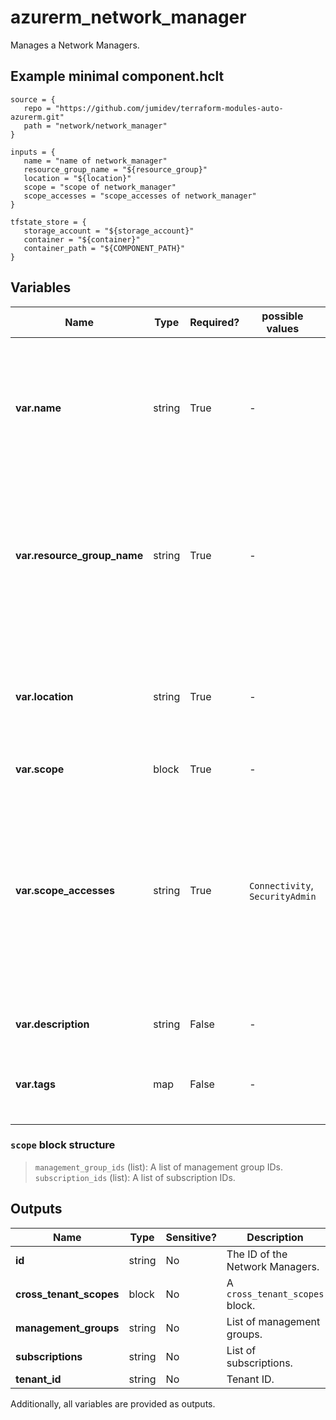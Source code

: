 # azurerm_network_manager

Manages a Network Managers.

## Example minimal component.hclt

```hcl
source = {
   repo = "https://github.com/jumidev/terraform-modules-auto-azurerm.git" 
   path = "network/network_manager" 
}

inputs = {
   name = "name of network_manager" 
   resource_group_name = "${resource_group}" 
   location = "${location}" 
   scope = "scope of network_manager" 
   scope_accesses = "scope_accesses of network_manager" 
}

tfstate_store = {
   storage_account = "${storage_account}" 
   container = "${container}" 
   container_path = "${COMPONENT_PATH}" 
}

```

## Variables

| Name | Type | Required? |  possible values |  Description |
| ---- | ---- | --------- |  ----------- | ----------- |
| **var.name** | string | True | -  |  Specifies the name which should be used for this Network Managers. Changing this forces a new Network Managers to be created. | 
| **var.resource_group_name** | string | True | -  |  Specifies the name of the Resource Group where the Network Managers should exist. Changing this forces a new Network Managers to be created. | 
| **var.location** | string | True | -  |  Specifies the Azure Region where the Network Managers should exist. Changing this forces a new resource to be created. | 
| **var.scope** | block | True | -  |  A `scope` block. | 
| **var.scope_accesses** | string | True | `Connectivity`, `SecurityAdmin`  |  A list of configuration deployment type. Possible values are `Connectivity` and `SecurityAdmin`, corresponds to if Connectivity Configuration and Security Admin Configuration is allowed for the Network Manager. | 
| **var.description** | string | False | -  |  A description of the network manager. | 
| **var.tags** | map | False | -  |  A mapping of tags which should be assigned to the Network Managers. | 

### `scope` block structure

> `management_group_ids` (list): A list of management group IDs.
> `subscription_ids` (list): A list of subscription IDs.



## Outputs

| Name | Type | Sensitive? | Description |
| ---- | ---- | --------- | --------- |
| **id** | string | No  | The ID of the Network Managers. | 
| **cross_tenant_scopes** | block | No  | A `cross_tenant_scopes` block. | 
| **management_groups** | string | No  | List of management groups. | 
| **subscriptions** | string | No  | List of subscriptions. | 
| **tenant_id** | string | No  | Tenant ID. | 

Additionally, all variables are provided as outputs.
